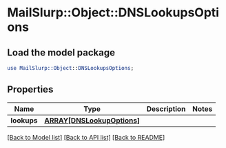 # MailSlurp::Object::DNSLookupsOptions

## Load the model package
```perl
use MailSlurp::Object::DNSLookupsOptions;
```

## Properties
Name | Type | Description | Notes
------------ | ------------- | ------------- | -------------
**lookups** | [**ARRAY[DNSLookupOptions]**](DNSLookupOptions) |  | 

[[Back to Model list]](../README#documentation-for-models) [[Back to API list]](../README#documentation-for-api-endpoints) [[Back to README]](../README)


